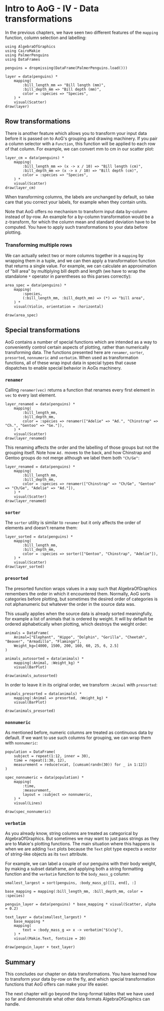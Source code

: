 # Intro to AoG - IV - Data transformations

In the previous chapters, we have seen two different features of the `mapping` function, column selection and labelling:

```@example tut
using AlgebraOfGraphics
using CairoMakie
using PalmerPenguins
using DataFrames

penguins = dropmissing(DataFrame(PalmerPenguins.load()))

layer = data(penguins) *
    mapping(
        :bill_length_mm => "Bill length (mm)",
        :bill_depth_mm => "Bill depth (mm)",
        color = :species => "Species",
    ) *
    visual(Scatter)
draw(layer)
```

## Row transformations

There is another feature which allows you to transform your input data before it is passed on to AoG's grouping and drawing machinery.
If you pair a column selector with a `Function`, this function will be applied to each row of that column.
For example, we can convert mm to cm in our scatter plot:


```@example tut
layer_cm = data(penguins) *
    mapping(
        :bill_length_mm => (x -> x / 10) => "Bill length (cm)",
        :bill_depth_mm => (x -> x / 10) => "Bill depth (cm)",
        color = :species => "Species",
    ) *
    visual(Scatter)
draw(layer_cm)
```

When transforming columns, the labels are unchanged by default, so take care that you correct your labels, for example when they contain units.

Note that AoG offers no mechanism to transform input data by-column instead of by-row. An example for a by-column transformation would be a z-transform, for which the column mean and standard deviation have to be computed. You have to apply such transformations to your data before plotting.

### Transforming multiple rows

We can actually select two or more columns together in a `mapping` by wrapping them in a tuple, and we can then apply a transformation function that returns a single value.
For example, we can calculate an approximation of "bill area" by multiplying bill depth and length (we have to wrap the standalone `*` operator in parentheses so this parses correctly):

```@example
area_spec = data(penguins) *
    mapping(
        :species,
        (:bill_length_mm, :bill_depth_mm) => (*) => "bill area",
    ) *
    visual(Violin, orientation = :horizontal)

draw(area_spec)
```

## Special transformations

AoG contains a number of special functions which are intended as a way to conveniently control certain aspects of plotting, rather than numerically transforming data.
The functions presented here are `renamer`, `sorter`, `presorted`, `nonnumeric` and `verbatim`.
When used as transformation functions, all of these wrap input data in special types that cause dispatches to enable special behavior in AoGs machinery.

### `renamer`

Calling `renamer(vec)` returns a function that renames every first element in `vec` to every last element.

```@example tut
layer_renamed = data(penguins) *
    mapping(
        :bill_length_mm,
        :bill_depth_mm,
        color = :species => renamer(["Adelie" => "Ad.", "Chinstrap" => "Ch.", "Gentoo" => "Ge."]),
    ) *
    visual(Scatter)
draw(layer_renamed)
```

This renaming affects the order and the labelling of those groups but not the grouping itself. Note how `Ad.` moves to the back, and how Chinstrap and Gentoo groups do not merge although we label them both `"Ch/Ge"`:

```@example tut
layer_renamed = data(penguins) *
    mapping(
        :bill_length_mm,
        :bill_depth_mm,
        color = :species => renamer(["Chinstrap" => "Ch/Ge", "Gentoo" => "Ch/Ge", "Adelie" => "Ad."]),
    ) *
    visual(Scatter)
draw(layer_renamed)
```

### `sorter`

The `sorter` utility is similar to `renamer` but it only affects the order of elements and doesn't rename them:

```@example tut
layer_sorted = data(penguins) *
    mapping(
        :bill_length_mm,
        :bill_depth_mm,
        color = :species => sorter(["Gentoo", "Chinstrap", "Adelie"]),
    ) *
    visual(Scatter)
draw(layer_sorted)
```

### `presorted`

The presorted function wraps values in a way such that AlgebraOfGraphics remembers the order in which it encountered them. Normally, AoG sorts categories before plotting, but sometimes the desired order of categories is not alphanumeric but whatever the order in the source data was.

This usually applies when the source data is already sorted meaningfully, for example a list of animals that is ordered by weight. It will by default be ordered alphabetically when plotting, which destroys the weight order:

```@example tut
animals = DataFrame(
    Animal=["Elephant", "Hippo", "Dolphin", "Gorilla", "Cheetah", "Beaver", "Armadillo", "Flamingo"],
    Weight_kg=[4000, 1500, 200, 160, 60, 25, 6, 2.5]
)

animals_autosorted = data(animals) *
    mapping(:Animal, :Weight_kg) *
    visual(BarPlot)

draw(animals_autosorted)
```

In order to leave it in its original order, we transform `:Animal` with `presorted`:

```@example tut
animals_presorted = data(animals) *
    mapping(:Animal => presorted, :Weight_kg) *
    visual(BarPlot)

draw(animals_presorted)
```

### `nonnumeric`

As mentioned before, numeric columns are treated as continuous data by default.
If we want to use such columns for grouping, we can wrap them with `nonnumeric`:

```@example tut
population = DataFrame(
    subject = repeat(1:12, inner = 30),
    time = repeat(1:30, 12),
    measurement = reduce(vcat, [cumsum(randn(30)) for _ in 1:12])
)

spec_nonnumeric = data(population) *
    mapping(
        :time,
        :measurement,
        layout = :subject => nonnumeric,
    ) *
    visual(Lines)

draw(spec_nonnumeric)
```

### `verbatim`

As you already know, string columns are treated as categorical by AlgebraOfGraphics. But sometimes we may want to just pass strings as they are to Makie's plotting functions. The main situation where this happens is when we are adding `Text` plots because the `Text` plot type expects a vector of string-like objects as its `text` attribute.

For example, we can label a couple of our penguins with their body weight, by making a subset dataframe, and applying both a string formatting function and the `verbatim` function to the `body_mass_g` column:

```@example tut
smallest_largest = sort(penguins, :body_mass_g)[[1, end], :]

base_mapping = mapping(:bill_length_mm, :bill_depth_mm, color = :species)

penguin_layer = data(penguins) * base_mapping * visual(Scatter, alpha = 0.2)

text_layer = data(smallest_largest) *
    base_mapping *
    mapping(
        text = :body_mass_g => x -> verbatim("$(x)g"),
    ) *
    visual(Makie.Text, fontsize = 20)

draw(penguin_layer + text_layer)
```

## Summary

This concludes our chapter on data transformations. You have learned how to transform your data by-row on the fly, and which special transformation functions that AoG offers can make your life easier.

The next chapter will go beyond the long-format tables that we have used so far and demonstrate what other data formats AlgebraOfGraphics can handle.